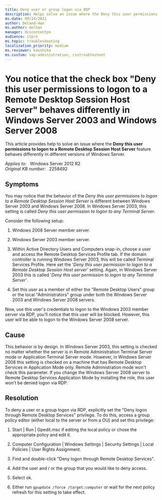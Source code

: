 ```yaml
---
title: Deny user or group logon via RDP
description: Helps solve an issue where the Deny this user permissions to logon to a Remote Desktop Session Host Server feature behaves differently in different versions of Windows Server.
ms.date: 09/24/2021
author: Deland-Han
ms.author: delhan
manager: dcscontentpm
audience: itpro
ms.topic: troubleshooting
localization_priority: medium
ms.reviewer: kaushika
ms.custom: sap:administration, csstroubleshoot
---
```

# You notice that the check box "Deny this user permissions to logon to a Remote Desktop Session Host Server" behaves differently in Windows Server 2003 and Windows Server 2008

This article provides help to solve an issue where the **Deny this user permissions to logon to a Remote Desktop Session Host Server** feature behaves differently in different versions of Windows Server.

_Applies to:_ &nbsp; Windows Server 2012 R2  
_Original KB number:_ &nbsp; 2258492

## Symptoms

You may notice that the behavior of the *Deny this user permissions to logon to a Remote Desktop Session Host Server* is different between Windows Server 2003 and Windows Server 2008. In Windows Server 2003, this setting is called *Deny this user permission to logon to any Terminal Server*.

Consider the following setup:

1. Windows 2008 Server member server.

2. Windows Server 2003 member server.

3. Within Active Directory Users and Computers snap-in, choose a user and access the Remote Desktop Services Profile tab. If the domain controller is running Windows Server 2003, this will be called Terminal Services Profile. Here set the '*Deny this user permission to logon to a Remote Desktop Session Host server'* setting. Again, in Windows Server 2003 this is called '*Deny this user permission to logon to any Terminal Server'*.

4. Set this user as a member of either the "Remote Desktop Users" group or the local "Administrators" group under both the Windows Server 2003 and Windows Server 2008 servers.

Now, use this user's credentials to logon to the Windows 2003 member server via RDP, you'll notice that this user will be blocked. However, this user will be able to logon to the Windows Server 2008 server.

## Cause

This behavior is by design. In Windows Server 2003, this setting is checked no matter whether the server is in Remote Administration Terminal Server mode or Application Terminal Server mode. However, in Windows Server 2008 this setting is checked on a machine that has Remote Desktop Services in Application Mode only. Remote Administration mode won't check this parameter. If you change the Windows Server 2008 server to Remote Desktop Services Application Mode by installing the role, this user won't be denied logon via RDP.

## Resolution

To deny a user or a group logon via RDP, explicitly set the "Deny logon through Remote Desktop Services" privilege. To do this, access a group policy editor (either local to the server or from a OU) and set this privilege:

1. Start | Run | Gpedit.msc if editing the local policy or chose the appropriate policy and edit it.

2. Computer Configuration | Windows Settings | Security Settings | Local Policies | User Rights Assignment.

3. Find and double-click "Deny logon through Remote Desktop Services".

4. Add the user and / or the group that you would like to deny access.

5. Select ok.

6. Either run `gpupdate /force /target:computer` or wait for the next policy refresh for this setting to take effect.
